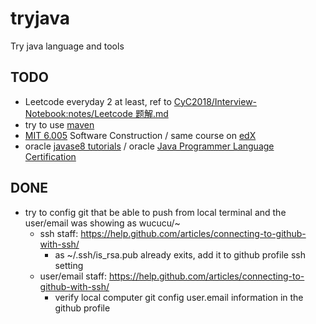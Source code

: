 # tryjava
Try java language and tools

## TODO
- Leetcode everyday 2 at least, ref to  [CyC2018/Interview-Notebook:notes/Leetcode 题解.md][1]
- try to use [maven][2] 
- [MIT 6.005][3] Software Construction / same course on [edX][4]
- oracle [javase8 tutorials][5] / oracle [Java Programmer Language Certification][6]

## DONE
- try to config git that be able to push from local terminal and the user/email was showing as wucucu/~
  - ssh staff: https://help.github.com/articles/connecting-to-github-with-ssh/
    - as ~/.ssh/is_rsa.pub already exits, add it to github profile ssh setting
  - user/email staff: https://help.github.com/articles/connecting-to-github-with-ssh/
    - verify local computer git config user.email information in the github profile


[1]: https://github.com/CyC2018/Interview-Notebook/blob/master/notes/Leetcode%20%E9%A2%98%E8%A7%A3.md
[2]: https://maven.apache.org/
[3]: https://ocw.mit.edu/courses/electrical-engineering-and-computer-science/6-005-software-construction-spring-2016/index.htm
[4]: https://courses.edx.org/courses/course-v1:MITx+6.005.1x+3T2016/course/
[5]: https://docs.oracle.com/javase/tutorial/index.html
[6]: https://docs.oracle.com/javase/tutorial/extra/certification/index.html
